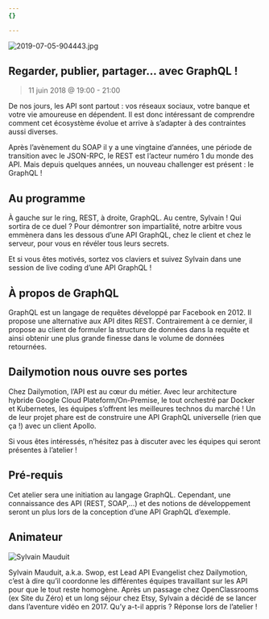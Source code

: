 ```yaml
---
{}

---
```

![2019-07-05-904443.jpg](http://lexoyo.me/silexlabs.org//assets/2019-07-05-904443.jpg)

## Regarder, publier, partager… avec GraphQL !

> 11 juin 2018 @ 19:00 - 21:00

De nos jours, les API sont partout : vos réseaux sociaux, votre banque et votre vie amoureuse en dépendent. Il est donc intéressant de comprendre comment cet écosystème évolue et arrive à s’adapter à des contraintes aussi diverses.

Après l’avènement du SOAP il y a une vingtaine d’années, une période de transition avec le JSON-RPC, le REST est l’acteur numéro 1 du monde des API. Mais depuis quelques années, un nouveau challenger est présent : le GraphQL !

## Au programme

À gauche sur le ring, REST, à droite, GraphQL. Au centre, Sylvain ! Qui sortira de ce duel ? Pour démontrer son impartialité, notre arbitre vous emmènera dans les dessous d’une API GraphQL, chez le client et chez le serveur, pour vous en révéler tous leurs secrets.

Et si vous êtes motivés, sortez vos claviers et suivez Sylvain dans une session de live coding d’une API GraphQL !

## À propos de GraphQL

GraphQL est un langage de requêtes développé par Facebook en 2012. Il propose une alternative aux API dites REST. Contrairement à ce dernier, il propose au client de formuler la structure de données dans la requête et ainsi obtenir une plus grande finesse dans le volume de données retournées.

## Dailymotion nous ouvre ses portes

Chez Dailymotion, l’API est au cœur du métier. Avec leur architecture hybride Google Cloud Plateform/On-Premise, le tout orchestré par Docker et Kubernetes, les équipes s’offrent les meilleures technos du marché ! Un de leur projet phare est de construire une API GraphQL universelle (rien que ça !) avec un client Apollo.

Si vous êtes intéressés, n’hésitez pas à discuter avec les équipes qui seront présentes à l’atelier !

## Pré-requis

Cet atelier sera une initiation au langage GraphQL. Cependant, une connaissance des API (REST, SOAP,…) et des notions de développement seront un plus lors de la conception d’une API GraphQL d’exemple.

## Animateur



![Sylvain Mauduit](http://lexoyo.me/silexlabs.org//assets/2019-07-05-345228.jpg)


Sylvain Mauduit, a.k.a. Swop, est Lead API Evangelist chez Dailymotion, c’est à dire qu’il coordonne les différentes équipes travaillant sur les API pour que le tout reste homogène. Après un passage chez OpenClassrooms (ex Site du Zéro) et un long séjour chez Etsy, Sylvain a décidé de se lancer dans l’aventure vidéo en 2017. Qu’y a-t-il appris ? Réponse lors de l’atelier !
